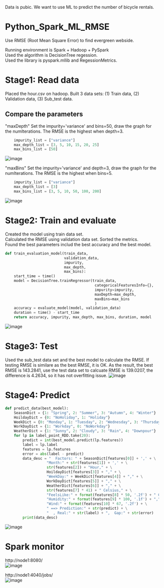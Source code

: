 Data is pubic. We want to use ML to predict the number of bicycle rentals. 

# Python_Spark_ML_RMSE
Use RMSE (Root Mean Square Error) to find evergreen webside. 

Running environment is Spark + Hadoop + PySpark    
Used the algorithm is DecisionTree regession.     
Used the library is pyspark.mllib and RegessionMetrics. 

# Stage1:  Read data
Placed the hour.csv on hadoop. Built 3 data sets: (1) Train data, (2) Validation data, (3) Sub_test data.

## Compare the parameters
"maxDepth"
Set the impurity='variance' and bins=50, draw the graph for the numIterations. The RMSE is the highest when depth=3. 
~~~python
    impurity_list = ["variance"]
    max_depth_list = [3, 5, 10, 15, 20, 25]
    max_bins_list = [50]
~~~
![image](https://user-images.githubusercontent.com/75282285/194718627-fef4af6d-8bc6-4867-8049-f0a535fc1887.png)


"maxBins"
Set the impurity='variance' and depth=3, draw the graph for the numIterations. The RMSE is the highest when bins=5. 
~~~python
    impurity_list = ["variance"]
    max_depth_list = [3]
    max_bins_list = [3, 5, 10, 50, 100, 200]
~~~
![image](https://user-images.githubusercontent.com/75282285/194719315-f3a46599-f1af-48b2-96ed-0a12381c3725.png)



# Stage2: Train and evaluate   
Created the model using train data set.   
Calculated the RMSE using validation data set.
Sorted the metrics.    
Found the best parameters includ the best accuracy and the best model.  
~~~python
def train_evaluation_model(train_data,
                           validation_data,
                           impurity,
                           max_depth,
                           max_bins):
    start_time = time()
    model = DecisionTree.trainRegressor(train_data,
                                         categoricalFeaturesInfo={},
                                         impurity=impurity,
                                         maxDepth=max_depth,
                                         maxBins=max_bins
                                         )
    accuracy = evaluate_model(model, validation_data)
    duration = time() - start_time
    return accuracy, impurity, max_depth, max_bins, duration, model
~~~
![image](https://user-images.githubusercontent.com/75282285/194719343-cd54ec15-168c-4abc-b6cb-3962250d4cfb.png)



# Stage3: Test
Used the sub_test data set and the best model to calculate the RMSE. If testing RMSE is similare as the best RMSE, it is OK.
As the result, the best RMSE is 143.2841, use the test data set to calcuate RMSE is 139.0207, the difference is 4.2634, so it has not overfitting issue. 
![image](https://user-images.githubusercontent.com/75282285/194720733-07f3ad85-968d-4221-9d0c-5d8836ea7a15.png)


# Stage4: Predict
~~~python
def predict_data(best_model):
    SeasonDict = {1: "Spring", 2: "Summer", 3: "Autumn", 4: "Winter"}
    HoildayDict = {0: "NoHoliday", 1: "Holiday"}
    WeekDict = {0: "Monday", 1: "Tuesday", 2: "Wednesday", 3: "Thursday", 4: "Friday", 5: "Saturday", 6: "Sunday"}
    WorkDayDict = {1: "Workday", 0: "NoWorkday"}
    WeatherDict = {1: "Sunny", 2: "Cloudy", 3: "Rain", 4: "Downpour"}
    for lp in label_point_RDD.take(20):
        predict = int(best_model.predict(lp.features))
        label = lp.label
        features = lp.features
        error = abs(label - predict)
        data_desc = "  Factors: " + SeasonDict[features[0]] + ',' + \
                   "Month:" + str(features[1]) + ',' + \
                   str(features[2]) + "Hour," + \
                   HoildayDict[features[3]] + "," + \
                   "WeekDay:" + WeekDict[features[4]] + "," + \
                   WorkDayDict[features[5]] + "," + \
                   WeatherDict[features[6]] + "," + \
                   str(features[7] * 41) + " Celsius," + \
                   "FeelsLike:" + format(features[8] * 50, '.2f') + " Celsius," + \
                   "Humidity:" + format(features[9] * 100, '.1f') + "," + \
                   "Wind:" + format(features[10] * 67, '.2f') + \
                   " ==> Prediction:" + str(predict) + \
                   "  , Real:" + str(label) + ",  Gap:" + str(error)
        print(data_desc)
~~~
![image](https://user-images.githubusercontent.com/75282285/194721016-000fbbeb-36d2-40f7-b1f2-8c2e6bdc10be.png)


# Spark monitor
http://node1:8080/    
![image](https://user-images.githubusercontent.com/75282285/194720513-4badd7c2-ae22-4c67-9eba-77dccae28bb1.png)

http://node1:4040/jobs/   
![image](https://user-images.githubusercontent.com/75282285/194720490-042ba697-a6c7-49bd-ba29-fc500e182444.png)

